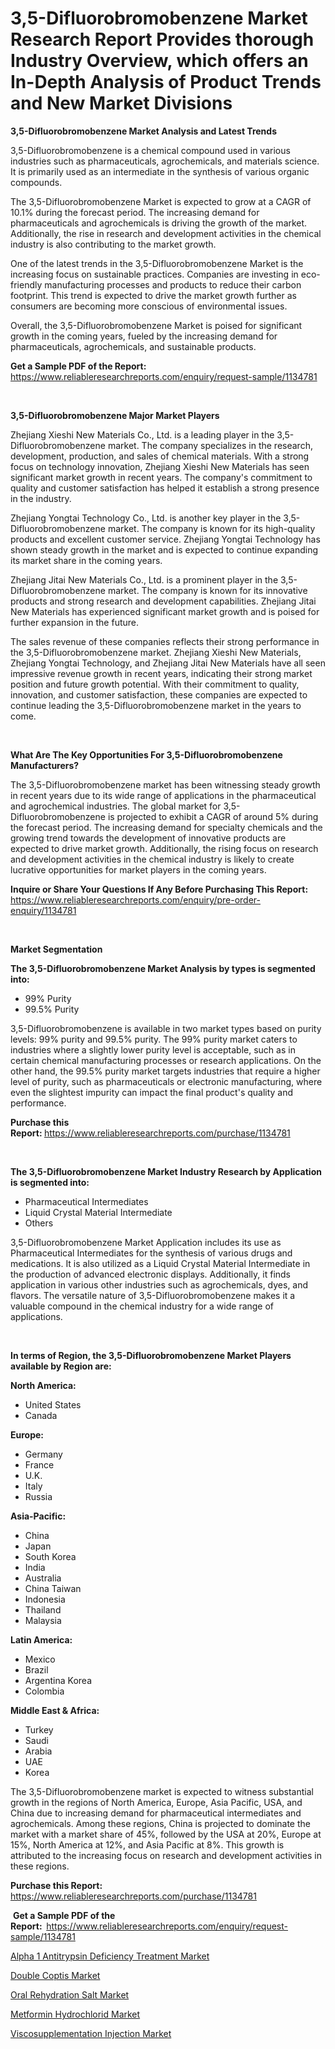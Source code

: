 <p><h1>3,5-Difluorobromobenzene Market Research Report Provides thorough Industry Overview, which offers an In-Depth Analysis of Product Trends and New Market Divisions</h1></p><p><strong>3,5-Difluorobromobenzene Market Analysis and Latest Trends</strong></p>
<p><p>3,5-Difluorobromobenzene is a chemical compound used in various industries such as pharmaceuticals, agrochemicals, and materials science. It is primarily used as an intermediate in the synthesis of various organic compounds.</p><p>The 3,5-Difluorobromobenzene Market is expected to grow at a CAGR of 10.1% during the forecast period. The increasing demand for pharmaceuticals and agrochemicals is driving the growth of the market. Additionally, the rise in research and development activities in the chemical industry is also contributing to the market growth.</p><p>One of the latest trends in the 3,5-Difluorobromobenzene Market is the increasing focus on sustainable practices. Companies are investing in eco-friendly manufacturing processes and products to reduce their carbon footprint. This trend is expected to drive the market growth further as consumers are becoming more conscious of environmental issues.</p><p>Overall, the 3,5-Difluorobromobenzene Market is poised for significant growth in the coming years, fueled by the increasing demand for pharmaceuticals, agrochemicals, and sustainable products.</p></p>
<p><strong>Get a Sample PDF of the Report:&nbsp;</strong> <a href="https://www.reliableresearchreports.com/enquiry/request-sample/1134781">https://www.reliableresearchreports.com/enquiry/request-sample/1134781</a></p>
<p>&nbsp;</p>
<p><strong>3,5-Difluorobromobenzene Major Market Players</strong></p>
<p><p>Zhejiang Xieshi New Materials Co., Ltd. is a leading player in the 3,5-Difluorobromobenzene market. The company specializes in the research, development, production, and sales of chemical materials. With a strong focus on technology innovation, Zhejiang Xieshi New Materials has seen significant market growth in recent years. The company's commitment to quality and customer satisfaction has helped it establish a strong presence in the industry. </p><p>Zhejiang Yongtai Technology Co., Ltd. is another key player in the 3,5-Difluorobromobenzene market. The company is known for its high-quality products and excellent customer service. Zhejiang Yongtai Technology has shown steady growth in the market and is expected to continue expanding its market share in the coming years.</p><p>Zhejiang Jitai New Materials Co., Ltd. is a prominent player in the 3,5-Difluorobromobenzene market. The company is known for its innovative products and strong research and development capabilities. Zhejiang Jitai New Materials has experienced significant market growth and is poised for further expansion in the future.</p><p>The sales revenue of these companies reflects their strong performance in the 3,5-Difluorobromobenzene market. Zhejiang Xieshi New Materials, Zhejiang Yongtai Technology, and Zhejiang Jitai New Materials have all seen impressive revenue growth in recent years, indicating their strong market position and future growth potential. With their commitment to quality, innovation, and customer satisfaction, these companies are expected to continue leading the 3,5-Difluorobromobenzene market in the years to come.</p></p>
<p>&nbsp;</p>
<p><strong>What Are The Key Opportunities For 3,5-Difluorobromobenzene Manufacturers?</strong></p>
<p><p>The 3,5-Difluorobromobenzene market has been witnessing steady growth in recent years due to its wide range of applications in the pharmaceutical and agrochemical industries. The global market for 3,5-Difluorobromobenzene is projected to exhibit a CAGR of around 5% during the forecast period. The increasing demand for specialty chemicals and the growing trend towards the development of innovative products are expected to drive market growth. Additionally, the rising focus on research and development activities in the chemical industry is likely to create lucrative opportunities for market players in the coming years.</p></p>
<p><strong>Inquire or Share Your Questions If Any Before Purchasing This Report:</strong> <a href="https://www.reliableresearchreports.com/enquiry/pre-order-enquiry/1134781">https://www.reliableresearchreports.com/enquiry/pre-order-enquiry/1134781</a></p>
<p>&nbsp;</p>
<p><strong>Market Segmentation</strong></p>
<p><strong>The 3,5-Difluorobromobenzene Market Analysis by types is segmented into:</strong></p>
<p><ul><li>99% Purity</li><li>99.5% Purity</li></ul></p>
<p><p>3,5-Difluorobromobenzene is available in two market types based on purity levels: 99% purity and 99.5% purity. The 99% purity market caters to industries where a slightly lower purity level is acceptable, such as in certain chemical manufacturing processes or research applications. On the other hand, the 99.5% purity market targets industries that require a higher level of purity, such as pharmaceuticals or electronic manufacturing, where even the slightest impurity can impact the final product's quality and performance.</p></p>
<p><strong>Purchase this Report:&nbsp;</strong><a href="https://www.reliableresearchreports.com/purchase/1134781">https://www.reliableresearchreports.com/purchase/1134781</a></p>
<p>&nbsp;</p>
<p><strong>The 3,5-Difluorobromobenzene Market Industry Research by Application is segmented into:</strong></p>
<p><ul><li>Pharmaceutical Intermediates</li><li>Liquid Crystal Material Intermediate</li><li>Others</li></ul></p>
<p><p>3,5-Difluorobromobenzene Market Application includes its use as Pharmaceutical Intermediates for the synthesis of various drugs and medications. It is also utilized as a Liquid Crystal Material Intermediate in the production of advanced electronic displays. Additionally, it finds application in various other industries such as agrochemicals, dyes, and flavors. The versatile nature of 3,5-Difluorobromobenzene makes it a valuable compound in the chemical industry for a wide range of applications.</p></p>
<p>&nbsp;</p>
<p><strong>In terms of Region, the 3,5-Difluorobromobenzene Market Players available by Region are:</strong></p>
<p>
    <p> <strong> North America: </strong>
        <ul>
            <li>United States</li>
            <li>Canada</li>
        </ul>
        </p> 
    <p> <strong> Europe: </strong>
        <ul>
            <li>Germany</li>
            <li>France</li>
            <li>U.K.</li>
            <li>Italy</li>
            <li>Russia</li>
        </ul>
        </p> 
    <p> <strong> Asia-Pacific: </strong>
        <ul>
            <li>China</li>
            <li>Japan</li>
            <li>South Korea</li>
            <li>India</li>
            <li>Australia</li>
            <li>China Taiwan</li>
            <li>Indonesia</li>
            <li>Thailand</li>
            <li>Malaysia</li>
        </ul>
        </p> 
    <p> <strong> Latin America: </strong>
        <ul>
            <li>Mexico</li>
            <li>Brazil</li>
            <li>Argentina Korea</li>
            <li>Colombia</li>
        </ul>
        </p> 
    <p> <strong> Middle East & Africa: </strong>
        <ul>
            <li>Turkey</li>
            <li>Saudi</li>
            <li>Arabia</li>
            <li>UAE</li>
            <li>Korea</li>
        </ul>
    </p>
    </p>
<p><p>The 3,5-Difluorobromobenzene market is expected to witness substantial growth in the regions of North America, Europe, Asia Pacific, USA, and China due to increasing demand for pharmaceutical intermediates and agrochemicals. Among these regions, China is projected to dominate the market with a market share of 45%, followed by the USA at 20%, Europe at 15%, North America at 12%, and Asia Pacific at 8%. This growth is attributed to the increasing focus on research and development activities in these regions.</p></p>
<p><strong>Purchase this Report: </strong><a href="https://www.reliableresearchreports.com/purchase/1134781">https://www.reliableresearchreports.com/purchase/1134781</a></p>
<p>&nbsp;<strong>Get a Sample PDF of the Report:&nbsp;&nbsp;</strong><a href="https://www.reliableresearchreports.com/enquiry/request-sample/1134781">https://www.reliableresearchreports.com/enquiry/request-sample/1134781</a></p>
<p><strong></strong></p>
<p><p><a href="https://medium.com/@carolynblack669/alpha-1-antitrypsin-deficiency-treatment-market-insight-market-trends-growth-forecasted-from-970f01aff60f">Alpha 1 Antitrypsin Deficiency Treatment Market</a></p><p><a href="https://medium.com/@ashlylowe4544/double-coptis-market-analysis-and-sze-forecasted-for-period-from-2024-to-2031-a05bfe54354d">Double Coptis Market</a></p><p><a href="https://medium.com/@carolynblack669/oral-rehydration-salt-market-report-reveals-the-latest-trends-and-growth-opportunities-of-this-54ff3465ede6">Oral Rehydration Salt Market</a></p><p><a href="https://medium.com/@ashlylowe4544/metformin-hydrochlorid-market-insight-market-trends-growth-forecasted-from-2024-to-2031-86cfc9efd3ea">Metformin Hydrochlorid Market</a></p><p><a href="https://medium.com/@ericahahn435/decoding-viscosupplementation-injection-market-metrics-market-share-trends-and-growth-patterns-9085393d5115">Viscosupplementation Injection Market</a></p></p>